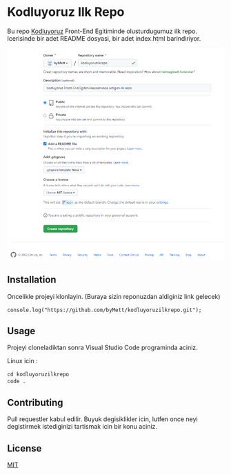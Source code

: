 # Kodluyoruz Ilk Repo
Bu repo [Kodluyoruz](https://www.kodluyoruz.org/) Front-End Egitiminde olusturdugumuz ilk repo. Icerisinde bir adet README dosyasi, bir adet index.html barindiriyor.

![github](https://github.com/byMett/kodluyoruzilkrepo/blob/main/GITsonodev.png)

## Installation 
Oncelikle projeyi klonlayin. (Buraya sizin reponuzdan aldiginiz link gelecek)
```
console.log("https://github.com/byMett/kodluyoruzilkrepo.git");
```

## Usage

Projeyi cloneladiktan sonra Visual Studio Code programinda aciniz.

Linux icin :

```
cd kodluyoruzilkrepo
code . 
```

## Contributing

Pull requestler kabul edilir. Buyuk degisiklikler icin, lutfen once neyi degistirmek istediginizi tartismak icin bir konu aciniz.

## License

 [MIT](https://choosealicense.com/licenses/mit/)